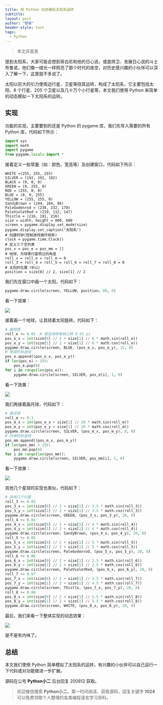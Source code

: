 ```yaml
---
title: 用 Python 动态模拟太阳系运转
subtitle: 
layout: post
author: "野客"
header-style: text
tags:
  - Python
---
```


> 本文非首发

提到太阳系，大家可能会想到哥白尼和他的日心说，或是捍卫、发展日心说的斗士布鲁诺，他们像一缕光一样照亮了那个时代的夜空，对历史感兴趣的小伙伴可以深入了解一下，这里就不多说了。

<!--more-->

太阳以巨大的引力使周边行星、卫星等绕其运转，构成了太阳系，它主要包括太阳、8 个行星、205 个卫星以及几十万个小行星等，本文我们使用 Python 来简单的动态模拟一下太阳系的运转。

## 实现

功能的实现，主要要到的还是 Python 的 pygame 库，我们先导入需要的所有 Python 库，代码如下所示：

```python
import sys
import math
import pygame
from pygame.locals import *
```

接着定义一些常量（如：颜色、宽高等）及创建窗口，代码如下所示：

```
WHITE =(255, 255, 255)
SILVER = (192, 192, 192)
BLACK = (0, 0, 0)
GREEN = (0, 255, 0)
RED = (255, 0, 0)
BLUE = (0, 0, 255)
YELLOW = (255, 255, 0)
SandyBrown = (244, 164, 96)
PaleGodenrod = (238, 232, 170)
PaleVioletRed = (219, 112, 147)
Thistle = (216, 191, 216)
size = width, height = 800, 600
screen = pygame.display.set_mode(size)
pygame.display.set_caption("太阳系")
# 创建时钟(控制游戏循环频率)
clock = pygame.time.Clock()
# 定义三个空列表
pos_v = pos_e = pos_mm = []
# 地球、月球等行星转过的角度
roll_v = roll_e = roll_m = 0
roll_3 = roll_4 = roll_5 = roll_6 = roll_7 = roll_8 = 0
# 太阳的位置（中心）
position = size[0] // 2, size[1] // 2
```

我们先在窗口中画一个太阳，代码如下：

```python
pygame.draw.circle(screen, YELLOW, position, 60, 0)
```

看一下效果：

![](http://www.justdopython.com/assets/images/2020/08/sun/1.PNG)

接着画一个地球，让其绕着太阳旋转，代码如下：

```python
# 画地球
roll_e += 0.01  # 假设地球每帧公转 0.01 pi
pos_e_x = int(size[0] // 2 + size[1] // 6 * math.sin(roll_e))
pos_e_y = int(size[1] // 2 + size[1] // 6 * math.cos(roll_e))
pygame.draw.circle(screen, BLUE, (pos_e_x, pos_e_y), 15, 0)
# 地球的轨迹线
pos_e.append((pos_e_x, pos_e_y))
if len(pos_e) > 255:
	pos_e.pop(0)
for i in range(len(pos_e)):
	pygame.draw.circle(screen, SILVER, pos_e[i], 1, 0)
```

看一下效果：

![](http://www.justdopython.com/assets/images/2020/08/sun/2.PNG)

我们再接着画月球，代码如下：

```python
# 画月球
roll_m += 0.1
pos_m_x = int(pos_e_x + size[1] // 20 * math.sin(roll_m))
pos_m_y = int(pos_e_y + size[1] // 20 * math.cos(roll_m))
pygame.draw.circle(screen, SILVER, (pos_m_x, pos_m_y), 8, 0)
# 月球的轨迹线
pos_mm.append((pos_m_x, pos_m_y))
if len(pos_mm) > 255:
	pos_mm.pop(0)
for i in range(len(pos_mm)):
	pygame.draw.circle(screen, SILVER, pos_mm[i], 1, 0)
```

看一下效果：

![](http://www.justdopython.com/assets/images/2020/08/sun/3.PNG)

其他几个星球的实现也类似，代码如下：

```python
# 其他几个行星
roll_3 += 0.03
pos_3_x = int(size[0] // 2 + size[1] // 3.5 * math.sin(roll_3))
pos_3_y = int(size[1] // 2 + size[1] // 3.5 * math.cos(roll_3))
pygame.draw.circle(screen, GREEN, (pos_3_x, pos_3_y), 20, 0)
roll_4 += 0.04
pos_4_x = int(size[0] // 2 + size[1] // 4 * math.sin(roll_4))
pos_4_y = int(size[1] // 2 + size[1] // 4 * math.cos(roll_4))
pygame.draw.circle(screen, SandyBrown, (pos_4_x, pos_4_y), 20, 0)
roll_5 += 0.05
pos_5_x = int(size[0] // 2 + size[1] // 5 * math.sin(roll_5))
pos_5_y = int(size[1] // 2 + size[1] // 5 * math.cos(roll_5))
pygame.draw.circle(screen, PaleGodenrod, (pos_5_x, pos_5_y), 20, 0)
roll_6 += 0.06
pos_6_x = int(size[0] // 2 + size[1] // 2.5 * math.sin(roll_6))
pos_6_y = int(size[1] // 2 + size[1] // 2.5 * math.cos(roll_6))
pygame.draw.circle(screen, PaleVioletRed, (pos_6_x, pos_6_y), 20, 0)
roll_7 += 0.07
pos_7_x = int(size[0] // 2 + size[1] // 4.5 * math.sin(roll_7))
pos_7_y = int(size[1] // 2 + size[1] // 4.5 * math.cos(roll_7))
pygame.draw.circle(screen, Thistle, (pos_7_x, pos_7_y), 20, 0)
roll_8 += 0.08
pos_8_x = int(size[0] // 2 + size[1] // 5.5 * math.sin(roll_8))
pos_8_y = int(size[1] // 2 + size[1] // 5.5 * math.cos(roll_8))
pygame.draw.circle(screen, WHITE, (pos_8_x, pos_8_y), 20, 0)
```

最后，我们来看一下整体实现的动态效果：

![](http://www.justdopython.com/assets/images/2020/08/sun/4.gif)

是不是有内味了。

## 总结

本文我们使用 Python 简单模拟了太阳系的运转，有兴趣的小伙伴可以自己运行一下代码或对功能做进一步扩展。

源码在公号 **Python小二** 后台回复 200812 获取。

> 欢迎微信搜索 **Python小二**，第一时间阅读、获取源码，回复关键字 **1024** 可以免费领取个人整理的各类编程语言学习资料。